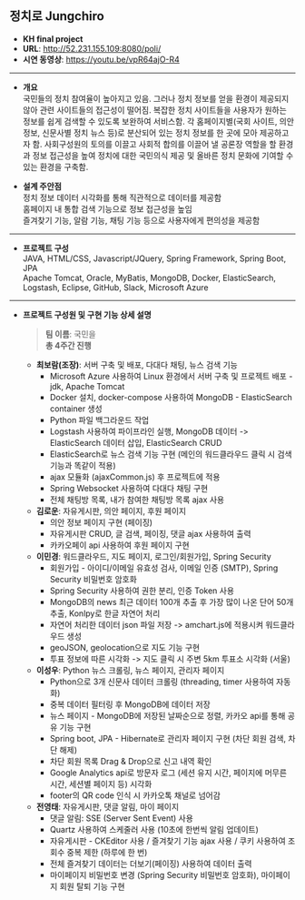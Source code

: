 ## 정치로 Jungchiro  
* **KH final project**  
* **URL**: http://52.231.155.109:8080/poli/  
* **시연 동영상**: https://youtu.be/vpR64ajO-R4
---
* **개요**   
국민들의 정치 참여율이 높아지고 있음. 그러나 정치 정보를 얻을 환경이 제공되지 않아 관련 사이트들의 접근성이 떨어짐. 복잡한 정치 사이트들을 사용자가 원하는 정보를 쉽게 검색할 수 있도록 보완하여 서비스함. 각 홈페이지별(국회 사이트, 의안 정보, 신문사별 정치 뉴스 등)로 분산되어 있는 정치 정보를 한 곳에 모아 제공하고자 함. 사회구성원의 토의를 이끌고 사회적 합의를 이끌어 낼 공론장 역할을 할 환경과 정보 접근성을 높여 정치에 대한 국민의식 제공 및 올바른 정치 문화에 기여할 수 있는 환경을 구축함.   
   
   
* **설계 주안점**   
정치 정보 데이터 시각화를 통해 직관적으로 데이터를 제공함   
홈페이지 내 통합 검색 기능으로 정보 접근성을 높임   
즐겨찾기 기능, 알람 기능, 채팅 기능 등으로 사용자에게 편의성을 제공함   
---
* **프로젝트 구성**   
JAVA, HTML/CSS, Javascript/JQuery, Spring Framework, Spring Boot, JPA   
Apache Tomcat, Oracle, MyBatis, MongoDB, Docker, ElasticSearch, Logstash, Eclipse, GitHub, Slack, Microsoft Azure
---
* **프로젝트 구성원 및 구현 기능 상세 설명**

  > **팀 이름**: 국민을  
  > **총 4주간 진행**  
   * **최보람(조장)**: 서버 구축 및 배포, 다대다 채팅, 뉴스 검색 기능   
     * Microsoft Azure 사용하여 Linux 환경에서 서버 구축 및 프로젝트 배포 - jdk, Apache Tomcat  
     * Docker 설치, docker-compose 사용하여 MongoDB - ElasticSearch container 생성  
     * Python 파일 백그라운드 작업  
     * Logstash 사용하여 파이프라인 실행, MongoDB 데이터 -> ElasticSearch 데이터 삽입, ElasticSearch CRUD  
     * ElasticSearch로 뉴스 검색 기능 구현 (메인의 워드클라우드 클릭 시 검색 기능과 똑같이 적용)  
     * ajax 모듈화 (ajaxCommon.js) 후 프로젝트에 적용
     * Spring Websocket 사용하여 다대다 채팅 구현
     * 전체 채팅방 목록, 내가 참여한 채팅방 목록 ajax 사용
   * **김로운**: 자유게시판, 의안 페이지, 후원 페이지  
     * 의안 정보 페이지 구현 (페이징)
     * 자유게시판 CRUD, 글 검색, 페이징, 댓글 ajax 사용하여 출력
     * 카카오페이 api 사용하여 후원 페이지 구현
   * **이민경**: 워드클라우드, 지도 페이지, 로그인/회원가입, Spring Security
     * 회원가입 - 아이디/이메일 유효성 검사, 이메일 인증 (SMTP), Spring Security 비밀번호 암호화
     * Spring Security 사용하여 권한 분리, 인증 Token 사용
     * MongoDB의 news 최근 데이터 100개 추출 후 가장 많이 나온 단어 50개 추출, Konlpy로 한글 자연어 처리
     * 자연어 처리한 데이터 json 파일 저장 -> amchart.js에 적용시켜 워드클라우드 생성
     * geoJSON, geolocation으로 지도 기능 구현
     * 투표 정보에 따른 시각화 -> 지도 클릭 시 주변 5km 투표소 시각화 (서울)
   * **이성우**: Python 뉴스 크롤링, 뉴스 페이지, 관리자 페이지  
     * Python으로 3개 신문사 데이터 크롤링 (threading, timer 사용하여 자동화)
     * 중복 데이터 필터링 후 MongoDB에 데이터 저장
     * 뉴스 페이지 - MongoDB에 저장된 날짜순으로 정렬, 카카오 api를 통해 공유 기능 구현
     * Spring boot, JPA - Hibernate로 관리자 페이지 구현 (차단 회원 검색, 차단 해제)
     * 차단 회원 목록 Drag & Drop으로 신고 내역 확인
     * Google Analytics api로 방문자 로그 (세션 유지 시간, 페이지에 머무른 시간, 세션별 페이지 등) 시각화
     * footer의 QR code 인식 시 카카오톡 채널로 넘어감
   * **전영태**: 자유게시판, 댓글 알림, 마이 페이지  
     * 댓글 알림: SSE (Server Sent Event) 사용
     * Quartz 사용하여 스케줄러 사용 (10초에 한번씩 알림 업데이트)
     * 자유게시판 - CKEditor 사용 / 즐겨찾기 기능 ajax 사용 / 쿠키 사용하여 조회수 중복 제한 (하루에 한 번)
     * 전체 즐겨찾기 데이터는 더보기(페이징) 사용하여 데이터 출력
     * 마이페이지 비밀번호 변경 (Spring Security 비밀번호 암호화), 마이페이지 회원 탈퇴 기능 구현
